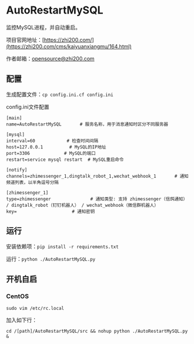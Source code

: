 # AutoRestartMySQL

监控MySQL进程，并自动重启。

项目官网地址：[https://zhi200.com/](https://zhi200.com/cms/kaiyuanxiangmu/164.html)

作者邮箱：[opensource@zhi200.com](mailto:opensource@zhi200.com)

## 配置

生成配置文件：`cp config.ini.cf config.ini`

config.ini文件配置

```
[main]
name=AutoRestartMySQL       # 服务名称，用于消息通知时区分不同服务器

[mysql]
interval=60            # 检查时间间隔
host=127.0.0.1          # MySQL的IP地址
port=3306             # MySQL的端口
restart=service mysql restart  # MySQL重启命令

[notify]
channels=zhimessenger_1,dingtalk_robot_1,wechat_webhook_1       # 通知频道列表，以半角逗号分隔

[zhimessenger_1]
type=zhimessenger               # 通知类型: 支持 zhimessenger（信鸽通知） / dingtalk_robot（钉钉机器人） / wechat_webhook（微信群机器人）
key=                     # 通知密钥
```

## 运行

安装依赖项：`pip install -r requirements.txt`

运行：`python ./AutoRestartMySQL.py`

## 开机自启

### CentOS

`sudo vim /etc/rc.local `

加入如下行：

`cd /[path]/AutoRestartMySQL/src && nohup python ./AutoRestartMySQL.py &`


